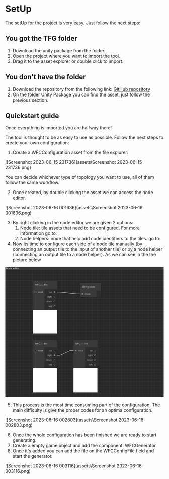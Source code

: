 # SetUp

The setUp for the project is very easy. Just follow the next steps:

## You got the TFG folder

1. Download the unity package from the folder.
2. Open the project where you want to import the tool.
3. Drag it to the asset explorer or double click to import.



## You don't have the folder

1. Download the repository from  the following link: [GitHub repository](https://github.com/EricFradera/TFG_WFC_UNITY)
2. On the folder Unity Package you can find the asset, just follow the previous section.



## Quickstart guide

Once everything is imported  you are halfway there!

The tool is thought to be as easy to use as possible. Follow the next steps to create your own configuration: 

1. Create a WFCConfiguration asset from the file explorer:

![Screenshot 2023-06-15 231736](assets\Screenshot 2023-06-15 231736.png)

You can decide whichever type of topology you want to use,  all of  them follow the same workflow.

2. Once created, by double clicking the asset we can access the node editor.

![Screenshot 2023-06-16 001636](assets\Screenshot 2023-06-16 001636.png)

3. By right clicking in the node editor we are  given 2 options:
   1. Node tile: tile assets that need to be configured. For more information go to:  
   2. Node helpers: node that help add  code identifiers to the tiles. go to:
4. Now its time to configure each side of a node tile manually (by connecting an output tile to the input of another tile) or by a node helper (connecting an output tile to a node helper). As we can see in the the picture below

![rel](assets\rel.png)



5. This process is the most time consuming part of the configuration. The main difficulty is give the proper codes for an optima configuration.

![Screenshot 2023-06-16 002803](assets\Screenshot 2023-06-16 002803.png)




6. Once the whole configuration has been finished we are ready to start generating.
6. Create a empty game object and add the component: WFCGenerator
6. Once it's added you can add the file on the WFCConfigFile field  and start the generator.

![Screenshot 2023-06-16 003116](assets\Screenshot 2023-06-16 003116.png)
